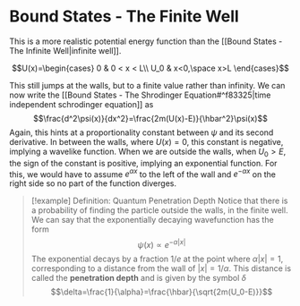 # Bound States - The Finite Well
This is a more realistic potential energy function than the [[Bound States - The Infinite Well|infinite well]].

$$U(x)=\begin{cases}
 0 & 0 < x < L\\
 U_0 & x<0,\space x>L
\end{cases}$$

This still jumps at the walls, but to a finite value rather than infinity. We can now write the [[Bound States - The Shrodinger Equation#^f83325|time independent schrodinger equation]] as$$\frac{d^2\psi(x)}{dx^2}=\frac{2m(U(x)-E)}{\hbar^2}\psi(x)$$
Again, this hints at a proportionality constant between $\psi$ and its second derivative. In between the walls, where $U(x)=0$, this constant is negative, implying a wavelike function. When we are outside the walls, when $U_0>E$, the sign of the constant is positive, implying an exponential function.
For this, we would have to assume $e^{\alpha x}$ to the left of the wall and $e^{-\alpha x}$ on the right side so no part of the function diverges.

>[!example] Definition: Quantum Penetration Depth
>Notice that there is a probability of finding the particle outside the walls, in the finite well. 
>We can say that the exponentially decaying wavefunction has the form$$\psi(x)\propto e^{-\alpha|x|}$$
>The exponential decays by a fraction $1/e$ at the point where $\alpha|x|=1$, corresponding to a distance from the wall of $|x|=1/\alpha$. This distance is called the **penetration depth** and is given by the symbol $\delta$$$\delta=\frac{1}{\alpha}=\frac{\hbar}{\sqrt{2m(U_0-E)}}$$